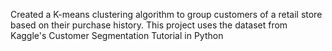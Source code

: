 Created a K-means clustering algorithm to group customers of a retail store based on their purchase history. This project uses the dataset from Kaggle's Customer Segmentation Tutorial in Python
